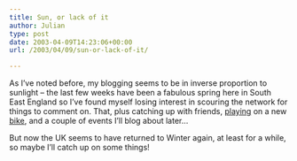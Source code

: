 ```yaml
---
title: Sun, or lack of it
author: Julian
type: post
date: 2003-04-09T14:23:06+00:00
url: /2003/04/09/sun-or-lack-of-it/

---
```

As I&#8217;ve noted before, my blogging seems to be in inverse proportion to sunlight &#8211; the last few weeks have been a fabulous spring here in South East England so I&#8217;ve found myself losing interest in scouring the network for things to comment on. That, plus catching up with friends, [playing][1] on a new [bike][2], and a couple of events I&#8217;ll blog about later&#8230;

But now the UK seems to have returned to Winter again, at least for a while, so maybe I&#8217;ll catch up on some things!

 [1]: https://www.ruislipwoods.co.uk/ "Ruislip Woods"
 [2]: https://www.specialized.com/SBCBkFamily.jsp?bl=mountain&my=2003&fan=Hardrock "My new bike!"